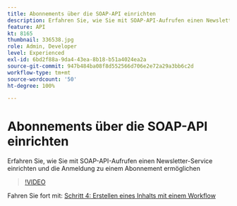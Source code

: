 ```yaml
---
title: Abonnements über die SOAP-API einrichten
description: Erfahren Sie, wie Sie mit SOAP-API-Aufrufen einen Newsletter-Service einrichten und die Anmeldung zu einem Abonnement ermöglichen
feature: API
kt: 8165
thumbnail: 336538.jpg
role: Admin, Developer
level: Experienced
exl-id: 6bd2f88a-9da4-43ea-8b18-b51a4024ea2a
source-git-commit: 947b484ba08f8d552566d706e2e72a29a3bb6c2d
workflow-type: tm+mt
source-wordcount: '50'
ht-degree: 100%

---
```


# Abonnements über die SOAP-API einrichten

Erfahren Sie, wie Sie mit SOAP-API-Aufrufen einen Newsletter-Service einrichten und die Anmeldung zu einem Abonnement ermöglichen

>[!VIDEO](https://video.tv.adobe.com/v/336538?quality=12)

Fahren Sie fort mit: [Schritt 4: Erstellen eines Inhalts mit einem Workflow](/help/tutorial-use-soap-apis/create-article-alert-delivery-overview.md)
